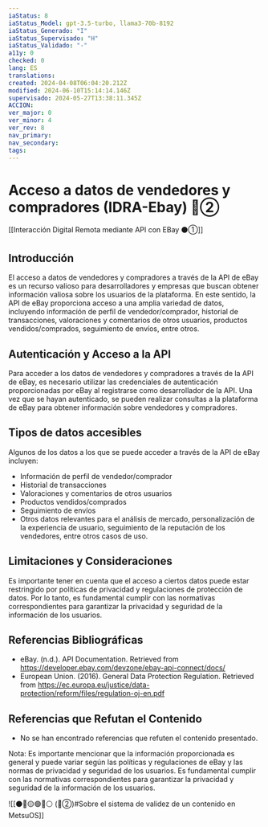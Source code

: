 ```yaml
---
iaStatus: 8
iaStatus_Model: gpt-3.5-turbo, llama3-70b-8192
iaStatus_Generado: "I"
iaStatus_Supervisado: "H"
iaStatus_Validado: "-"
a11y: 0
checked: 0
lang: ES
translations: 
created: 2024-04-08T06:04:20.212Z
modified: 2024-06-10T15:14:14.146Z
supervisado: 2024-05-27T13:38:11.345Z
ACCION: 
ver_major: 0
ver_minor: 4
ver_rev: 8
nav_primary: 
nav_secondary: 
tags:
---
```

# Acceso a datos de vendedores y compradores (IDRA-Ebay) 🔴②

[[Interacción Digital Remota mediante API con EBay ⚫①]]

## Introducción

El acceso a datos de vendedores y compradores a través de la API de eBay es un recurso valioso para desarrolladores y empresas que buscan obtener información valiosa sobre los usuarios de la plataforma. En este sentido, la API de eBay proporciona acceso a una amplia variedad de datos, incluyendo información de perfil de vendedor/comprador, historial de transacciones, valoraciones y comentarios de otros usuarios, productos vendidos/comprados, seguimiento de envíos, entre otros.

## Autenticación y Acceso a la API

Para acceder a los datos de vendedores y compradores a través de la API de eBay, es necesario utilizar las credenciales de autenticación proporcionadas por eBay al registrarse como desarrollador de la API. Una vez que se hayan autenticado, se pueden realizar consultas a la plataforma de eBay para obtener información sobre vendedores y compradores.

## Tipos de datos accesibles

Algunos de los datos a los que se puede acceder a través de la API de eBay incluyen:

* Información de perfil de vendedor/comprador
* Historial de transacciones
* Valoraciones y comentarios de otros usuarios
* Productos vendidos/comprados
* Seguimiento de envíos
* Otros datos relevantes para el análisis de mercado, personalización de la experiencia de usuario, seguimiento de la reputación de los vendedores, entre otros casos de uso.

## Limitaciones y Consideraciones

Es importante tener en cuenta que el acceso a ciertos datos puede estar restringido por políticas de privacidad y regulaciones de protección de datos. Por lo tanto, es fundamental cumplir con las normativas correspondientes para garantizar la privacidad y seguridad de la información de los usuarios.

## Referencias Bibliográficas

* eBay. (n.d.). API Documentation. Retrieved from <https://developer.ebay.com/devzone/ebay-api-connect/docs/>
* European Union. (2016). General Data Protection Regulation. Retrieved from <https://ec.europa.eu/justice/data-protection/reform/files/regulation-oj-en.pdf>

## Referencias que Refutan el Contenido

* No se han encontrado referencias que refuten el contenido presentado.

Nota: Es importante mencionar que la información proporcionada es general y puede variar según las políticas y regulaciones de eBay y las normas de privacidad y seguridad de los usuarios. Es fundamental cumplir con las normativas correspondientes para garantizar la privacidad y seguridad de la información de los usuarios.

![[⚫🔴🟡🟢🔵⚪ (🔴②)#Sobre el sistema de validez de un contenido en MetsuOS]]
